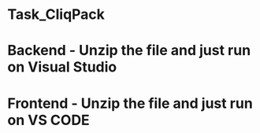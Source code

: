 # Task_CliqPack

# Backend - Unzip the file and just run on Visual Studio
# Frontend - Unzip the file and just run on VS CODE
